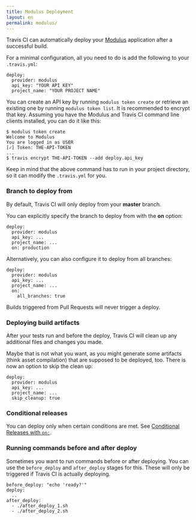 ```yaml
---
title: Modulus Deployment
layout: en
permalink: modulus/
---
```


Travis CI can automatically deploy your [Modulus](https://modulus.io/) application after a successful build.

For a minimal configuration, all you need to do is add the following to your `.travis.yml`:

    deploy:
      provider: modulus
      api_key: "YOUR API KEY"
      project_name: "YOUR PROJECT NAME"

You can create an API key by running `modulus token create` or retrieve an existing one by running `modulus token list`.
It is recommended to encrypt that key. Assuming you have the Modulus and Travis CI command line clients installed, you can do it like this:

    $ modulus token create
    Welcome to Modulus
    You are logged in as USER
    [✓] Token: THE-API-TOKEN
    ...
    $ travis encrypt THE-API-TOKEN --add deploy.api_key

Keep in mind that the above command has to run in your project directory, so it can modify the `.travis.yml` for you.

### Branch to deploy from

By default, Travis CI will only deploy from your **master** branch.

You can explicitly specify the branch to deploy from with the **on** option:

    deploy:
      provider: modulus
      api_key: ...
      project_name: ...
      on: production

Alternatively, you can also configure it to deploy from all branches:

    deploy:
      provider: modulus
      api_key: ...
      project_name: ...
      on:
        all_branches: true

Builds triggered from Pull Requests will never trigger a deploy.

### Deploying build artifacts

After your tests run and before the deploy, Travis CI will clean up any additional files and changes you made.

Maybe that is not what you want, as you might generate some artifacts (think asset compilation) that are supposed to be deployed, too. There is now an option to skip the clean up:

    deploy:
      provider: modulus
      api_key: ...
      project_name: ...
      skip_cleanup: true

### Conditional releases

You can deploy only when certain conditions are met.
See [Conditional Releases with `on:`](/user/deployment#Conditional-Releases-with-on%3A).

### Running commands before and after deploy

Sometimes you want to run commands before or after deploying. You can use the `before_deploy` and `after_deploy` stages for this. These will only be triggered if Travis CI is actually deploying.

    before_deploy: "echo 'ready?'"
    deploy:
      ..
    after_deploy:
      - ./after_deploy_1.sh
      - ./after_deploy_2.sh
